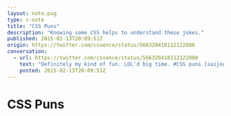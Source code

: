 ```yaml
---
layout: note.pug
type: c-note
title: "CSS Puns"
description: "Knowing some CSS helps to understand these jokes."
published: 2015-02-13T20:09:51Z
origin: https://twitter.com/cssence/status/566328418112122880
conversation:
  - url: https://twitter.com/cssence/status/566328418112122880
    text: "Definitely my kind of fun. LOL’d big time. #CSS puns [saijogeorge.com/css-puns](http://saijogeorge.com/css-puns/) via [@Saijo_George](https://twitter.com/Saijo_George)"
    posted: 2015-02-13T20:09:51Z
---
```


# CSS Puns
